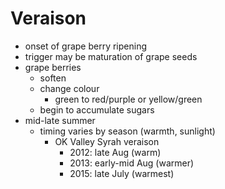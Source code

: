 # Veraison
- onset of grape berry ripening
- trigger may be maturation of grape seeds
- grape berries
	- soften
	- change colour
		- green to red/purple or yellow/green
	- begin to accumulate sugars
- mid-late summer
	- timing varies by season (warmth, sunlight)
		- OK Valley Syrah veraison
			- 2012: late Aug (warm)
			- 2013: early-mid Aug (warmer)
			- 2015: late July (warmest)